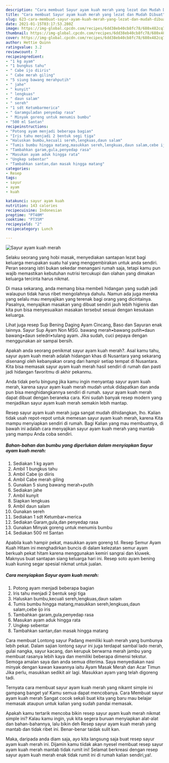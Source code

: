 ```yaml
---
description: "Cara membuat Sayur ayam kuah merah yang lezat dan Mudah Dibuat"
title: "Cara membuat Sayur ayam kuah merah yang lezat dan Mudah Dibuat"
slug: 623-cara-membuat-sayur-ayam-kuah-merah-yang-lezat-dan-mudah-dibuat
date: 2021-01-15T03:17:53.280Z
image: https://img-global.cpcdn.com/recipes/6dd38eb40cb8fc78/680x482cq70/sayur-ayam-kuah-merah-foto-resep-utama.jpg
thumbnail: https://img-global.cpcdn.com/recipes/6dd38eb40cb8fc78/680x482cq70/sayur-ayam-kuah-merah-foto-resep-utama.jpg
cover: https://img-global.cpcdn.com/recipes/6dd38eb40cb8fc78/680x482cq70/sayur-ayam-kuah-merah-foto-resep-utama.jpg
author: Hettie Quinn
ratingvalue: 3.2
reviewcount: 7
recipeingredient:
- "1 kg ayam"
- "1 bungkus tahu"
- " Cabe ijo diiris"
- " Cabe merah giling"
- "5 siung bawang merahputih"
- " jahe"
- " kunyit"
- " lengkuas"
- " daun salam"
- " sereh"
- "1 sdt Ketumbarmerica"
- " Garamguladan penyedap rasa"
- " Minyak goreng untuk menumis bumbu"
- "500 ml Santan"
recipeinstructions:
- "Potong ayam menjadi beberapa bagian"
- "Iris tahu menjadi 2 bentuk segi tiga"
- "Haluskan bumbu,kecuali sereh,lengkuas,daun salam"
- "Tumis bumbu hingga matang,masukkan sereh,lengkuas,daun salam,cebe ijo iris"
- "Tambahkan garam,gula,penyedap rasa"
- "Masukan ayam aduk hingga rata"
- "Ungkep sebentar"
- "Tambahkan santan,dan masak hingga matang"
categories:
- Resep
tags:
- sayur
- ayam
- kuah

katakunci: sayur ayam kuah 
nutrition: 143 calories
recipecuisine: Indonesian
preptime: "PT40M"
cooktime: "PT35M"
recipeyield: "2"
recipecategory: Lunch

---
```



![Sayur ayam kuah merah](https://img-global.cpcdn.com/recipes/6dd38eb40cb8fc78/680x482cq70/sayur-ayam-kuah-merah-foto-resep-utama.jpg)

Selaku seorang yang hobi masak, menyediakan santapan lezat bagi keluarga merupakan suatu hal yang menggembirakan untuk anda sendiri. Peran seorang istri bukan sekedar menangani rumah saja, tetapi kamu pun wajib memastikan kebutuhan nutrisi tercukupi dan olahan yang dimakan keluarga tercinta harus nikmat.

Di masa  sekarang, anda memang bisa membeli hidangan yang sudah jadi walaupun tidak harus ribet mengolahnya dahulu. Namun ada juga mereka yang selalu mau menyajikan yang terenak bagi orang yang dicintainya. Pasalnya, menyajikan masakan yang dibuat sendiri jauh lebih higienis dan kita pun bisa menyesuaikan masakan tersebut sesuai dengan kesukaan keluarga. 

Lihat juga resep Sup Bening Daging Ayam Cincang, Baso dan Sayuran enak lainnya. Sayur Sup Ayam Non MSG. bawang merah•bawang putih•daun bawang•daun seledri•tulang ayam. Jika sudah, cuci pepaya dengan menggunakan air sampai bersih.

Apakah anda seorang penikmat sayur ayam kuah merah?. Asal kamu tahu, sayur ayam kuah merah adalah hidangan khas di Nusantara yang sekarang disenangi oleh kebanyakan orang dari hampir setiap tempat di Nusantara. Kita bisa memasak sayur ayam kuah merah hasil sendiri di rumah dan pasti jadi hidangan favoritmu di akhir pekanmu.

Anda tidak perlu bingung jika kamu ingin menyantap sayur ayam kuah merah, karena sayur ayam kuah merah mudah untuk didapatkan dan anda pun bisa menghidangkannya sendiri di rumah. sayur ayam kuah merah dapat dibuat dengan beraneka cara. Kini sudah banyak resep modern yang menjadikan sayur ayam kuah merah semakin lebih mantap.

Resep sayur ayam kuah merah juga sangat mudah dihidangkan, lho. Kalian tidak usah repot-repot untuk memesan sayur ayam kuah merah, karena Kita mampu menyiapkan sendiri di rumah. Bagi Kalian yang mau membuatnya, di bawah ini adalah cara menyajikan sayur ayam kuah merah yang mantab yang mampu Anda coba sendiri.

<!--inarticleads1-->

##### Bahan-bahan dan bumbu yang diperlukan dalam menyiapkan Sayur ayam kuah merah:

1. Sediakan 1 kg ayam
1. Ambil 1 bungkus tahu
1. Ambil  Cabe ijo diiris
1. Ambil  Cabe merah giling
1. Gunakan 5 siung bawang merah+putih
1. Sediakan  jahe
1. Ambil  kunyit
1. Siapkan  lengkuas
1. Ambil  daun salam
1. Gunakan  sereh
1. Sediakan 1 sdt Ketumbar+merica
1. Sediakan  Garam,gula,dan penyedap rasa
1. Gunakan  Minyak goreng untuk menumis bumbu
1. Sediakan 500 ml Santan


Apabila kuah hampir pekat, masukkan ayam goreng td. Resep Semur Ayam Kuah Hitam ini menghadirkan buncis di dalam kelezatan semur ayam berkuah pekat hitam karena menggunakan kemiri sangrai dan kluwek. Maknyus buat santapan siang keluarga hari ini. Resep soto ayam bening kuah kuning segar spesial nikmat untuk jualan. 

<!--inarticleads2-->

##### Cara menyiapkan Sayur ayam kuah merah:

1. Potong ayam menjadi beberapa bagian
1. Iris tahu menjadi 2 bentuk segi tiga
1. Haluskan bumbu,kecuali sereh,lengkuas,daun salam
1. Tumis bumbu hingga matang,masukkan sereh,lengkuas,daun salam,cebe ijo iris
1. Tambahkan garam,gula,penyedap rasa
1. Masukan ayam aduk hingga rata
1. Ungkep sebentar
1. Tambahkan santan,dan masak hingga matang


Cara membuat Lontong sayur Padang memiliki kuah merah yang bumbunya lebih pekat. Dalam sajian lontong sayur ini juga terdapat sambal lado merah, gulai nangka, sayur kacang, dan kerupuk berwarna merah jambu yang membuat rasanya lebih kaya dan memiliki beberapa dimensi tekstur. Semoga amalan saya dan anda semua diterima. Saya menyediakan nasi minyak dengan kawan kawannya iaitu Ayam Masak Merah dan Acar Timun Jika perlu, masukkan sedikit air lagi. Masukkan ayam yang telah digoreng tadi. 

Ternyata cara membuat sayur ayam kuah merah yang nikamt simple ini gampang banget ya! Kamu semua dapat mencobanya. Cara Membuat sayur ayam kuah merah Sangat cocok sekali buat kita yang baru mau belajar memasak ataupun untuk kalian yang sudah pandai memasak.

Apakah kamu tertarik mencoba bikin resep sayur ayam kuah merah nikmat simple ini? Kalau kamu ingin, yuk kita segera buruan menyiapkan alat-alat dan bahan-bahannya, lalu bikin deh Resep sayur ayam kuah merah yang mantab dan tidak ribet ini. Benar-benar taidak sulit kan. 

Maka, daripada anda diam saja, ayo kita langsung saja buat resep sayur ayam kuah merah ini. Dijamin kamu tiidak akan nyesel membuat resep sayur ayam kuah merah mantab tidak rumit ini! Selamat berkreasi dengan resep sayur ayam kuah merah enak tidak rumit ini di rumah kalian sendiri,ya!.

